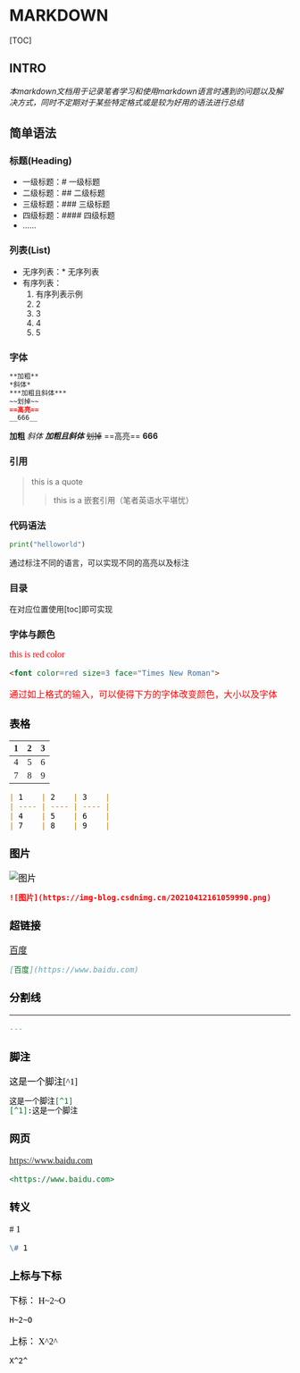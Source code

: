 # MARKDOWN
[TOC]
## INTRO
*本markdown文档用于记录笔者学习和使用markdown语言时遇到的问题以及解决方式，同时不定期对于某些特定格式或是较为好用的语法进行总结*
## 简单语法
### 标题(Heading)
* 一级标题：# 一级标题
* 二级标题：## 二级标题
* 三级标题：### 三级标题
* 四级标题：#### 四级标题
* ......
### 列表(List)
* 无序列表：* 无序列表
* 有序列表：
  1. 有序列表示例  
  2. 2
  3. 3
  4. 4
  5. 5
### 字体
```markdown
**加粗**
*斜体*
***加粗且斜体***
~~划掉~~
==高亮==
__666__
```
**加粗**
*斜体*
***加粗且斜体***
~~划掉~~
==高亮==
__666__
### 引用
> this is a quote
> > this is a 嵌套引用（笔者英语水平堪忧）

### 代码语法
```py
print("helloworld")
```
通过标注不同的语言，可以实现不同的高亮以及标注
### 目录
在对应位置使用[toc]即可实现

### 字体与颜色

<div>
<font color=red size=3 face="Times New Roman">
this is red color  


```md
<font color=red size=3 face="Times New Roman">
```
通过如上格式的输入，可以使得下方的字体改变颜色，大小以及字体
</div>
<font color=black size=3 face="Times New Roman">

### 表格
| 1    | 2    | 3    |
| ---- | ---- | ---- |
| 4    | 5    | 6    |
| 7    | 8    | 9    |

```md
| 1    | 2    | 3    |
| ---- | ---- | ---- |
| 4    | 5    | 6    |
| 7    | 8    | 9    |
```
### 图片
![图片](https://img-blog.csdnimg.cn/20210412161059990.png)

```md
![图片](https://img-blog.csdnimg.cn/20210412161059990.png)
```
### 超链接
[百度](https://www.baidu.com)

```md
[百度](https://www.baidu.com)
```
### 分割线
---
```md
---
```
### 脚注
这是一个脚注[^1]

```md
这是一个脚注[^1]
[^1]:这是一个脚注
```
### 网页
<https://www.baidu.com>

```md
<https://www.baidu.com>
```
### 转义
\# 1

```md
\# 1
```
### 上标与下标
下标： 
H~2~O
  
  ```md
  H~2~O
  ```
上标：
X^2^

```md
X^2^
```




